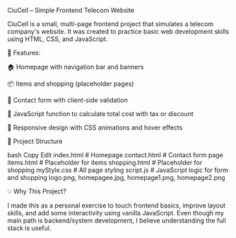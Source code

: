 CiuCell – Simple Frontend Telecom Website

CiuCell is a small, multi-page frontend project that simulates a telecom company's website. It was created to practice basic web development skills using HTML, CSS, and JavaScript.


🔧 Features:

🏠 Homepage with navigation bar and banners

📦 Items and shopping (placeholder pages)

📝 Contact form with client-side validation

🧮 JavaScript function to calculate total cost with tax or discount

📱 Responsive design with CSS animations and hover effects


📂 Project Structure

bash
Copy
Edit
index.html         # Homepage
contact.html       # Contact form page
items.html         # Placeholder for items
shopping.html      # Placeholder for shopping
myStyle.css        # All page styling
script.js          # JavaScript logic for form and shopping
logo.png, homepagee.jpg, homepage1.png, homepage2.png

💡 Why This Project?

I made this as a personal exercise to touch frontend basics, improve layout skills, and add some interactivity using vanilla JavaScript. Even though my main path is backend/system development, I believe understanding the full stack is useful.
